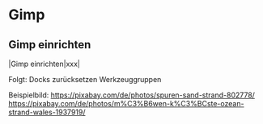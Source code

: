 # Gimp
## Gimp einrichten

|Gimp einrichten|xxx|



Folgt:
Docks zurücksetzen
Werkzeuggruppen

Beispielbild: 
https://pixabay.com/de/photos/spuren-sand-strand-802778/
https://pixabay.com/de/photos/m%C3%B6wen-k%C3%BCste-ozean-strand-wales-1937919/
